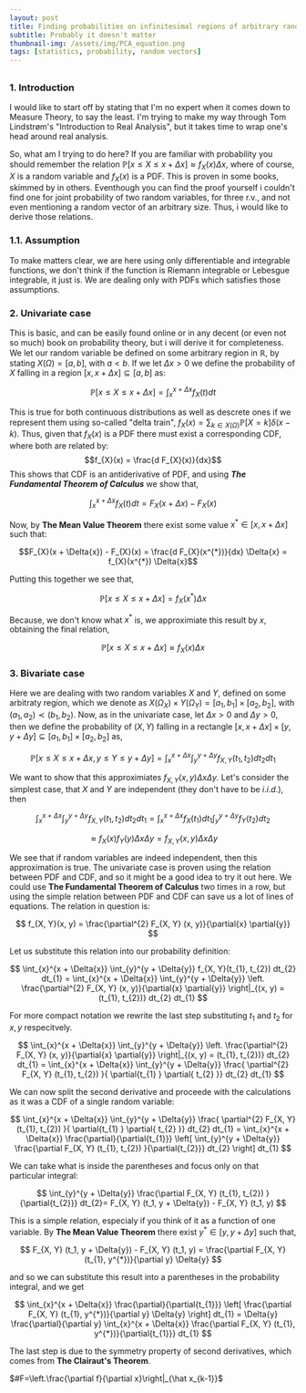 ```yaml
---
layout: post
title: Finding probabilities on infinitesimal regions of arbitrary random vectors
subtitle: Probably it doesn't matter
thumbnail-img: /assets/img/PCA_equation.png
tags: [statistics, probability, random vectors]
---
```


## 
### 1. Introduction
I would like to start off by stating that I'm no expert when it comes down to Measure Theory, to say the least. I'm trying to make my way through Tom Lindstrøm's "Introduction to Real Analysis", but it takes time to wrap one's head around real analysis.

So, what am I trying to do here? If you are familiar with probability you should remember the relation $\mathbb{P}[x \le X \le x + \Delta{x}] \approx f_{X}(x) \Delta{x}$, where of course, $X$ is a random variable and $f_{X}(x)$ is a PDF. This is proven in some books, skimmed by in others. Eventhough you can find the proof yourself i couldn't find one for joint probability of two random variables, for three r.v., and not even mentioning a random vector of an arbitrary size. Thus, i would like to derive those relations. 

### 1.1. Assumption

To make matters clear, we are here using only differentiable and integrable functions, we don't think if the function is Riemann integrable or Lebesgue integrable, it just is. We are dealing only with PDFs which satisfies those assumptions. 

### 2. Univariate case

This is basic, and can be easily found online or in any decent (or even not so much) book on probability theory, but i will derive it for completeness. We let our random variable be defined on some arbitrary region in $\mathbb{R}$, by stating $X(\Omega) = [a, b]$, with $a < b$. If we let $\Delta{x} > 0$ we define the probability of $X$ falling in a region $[x, x + \Delta{x}] \subseteq [a, b]$ as:

$$\mathbb{P}[x \le X \le x + \Delta{x}] = \int_{x}^{x + \Delta{x}}f_{X}(t)dt$$ 

This is true for both continuous distributions as well as descrete ones if we represent them using so-called "delta train", $f_{X}(x) = \sum_{k \in X(\Omega)} \mathbb{P}[X=k] \delta(x-k)$. Thus, given that $f_{X}(x)$ is a PDF there must exist a corresponding CDF, where  both are related by:
$$f_{X}(x) = \frac{d F_{X}(x)}{dx}$$ This shows that CDF is an antiderivative of PDF, and using <strong>*The Fundamental Theorem of Calculus*</strong> we show that,

$$\int_{x}^{x + \Delta{x}}f_{X}(t)dt = F_{X}(x + \Delta{x}) - F_{X}(x)$$ 

Now, by <strong>The Mean Value Theorem</strong> there exist some value $x^{*} \in [x, x + \Delta{x}]$ such that:

$$F_{X}(x + \Delta{x}) - F_{X}(x) = \frac{d F_{X}(x^{*})}{dx} \Delta{x} = f_{X}(x^{*}) \Delta{x}$$ 

Putting this together we see that,

$$\mathbb{P}[x \le X \le x + \Delta{x}] = f_{X}(x^{*}) \Delta{x}$$ 

Because, we don't know what $x^{*}$ is, we approximiate this result by $x$, obtaining the final relation,

$$\mathbb{P}[x \le X \le x + \Delta{x}] \approx f_{X}(x) \Delta{x}$$

### 3. Bivariate case

Here we are dealing with two random variables $X$ and $Y$, defined on some arbitraty region, which we denote as $X(\Omega_{X}) \times Y(\Omega_{Y}) = [a_{1}, b_{1}] \times [a_{2}, b_{2}]$, with $(a_{1}, a_{2}) \prec (b_{1}, b_{2})$. Now, as in the univariate case, let $\Delta{x} > 0$ and $\Delta{y} > 0$, then we define the probability of $(X, Y)$ falling in a rectangle $[x, x + \Delta{x}] \times [y, y + \Delta{y}] \subseteq [a_{1}, b_{1}] \times [a_{2}, b_{2}]$ as,

$$
\mathbb{P}[x \le X \le x + \Delta{x}, y \le Y \le y + \Delta{y}] = 
\int_{x}^{x + \Delta{x}} \int_{y}^{y + \Delta{y}} f_{X, Y}(t_{1}, t_{2}) dt_{2} dt_{1}
$$

We want to show that this approximiates $f_{X,Y}(x, y) \Delta{x} \Delta{y}$. Let's consider the simplest case, that $X$ and $Y$ are independent (they don't have to be $i.i.d.$), then

$$
\int_{x}^{x + \Delta{x}} \int_{y}^{y + \Delta{y}} f_{X, Y}(t_{1}, t_{2}) dt_{2} dt_{1} = 
\int_{x}^{x + \Delta{x}} f_{X}(t_{1}) dt_{1} \int_{y}^{y + \Delta{y}} f_{Y}(t_{2}) dt_{2}
$$

$$
\approx f_{X}(x) f_{Y}(y) \Delta{x} \Delta{y} = f_{X,Y}(x, y) \Delta{x} \Delta{y}
$$

We see that if random variables are indeed independent, then this approximation is true. The univariate case is proven using the relation between PDF and CDF, and so it might be a good idea to try it out here. We could use <strong>The Fundamental Theorem of Calculus</strong> two times in a row, but using the simple relation between PDF and CDF can save us a lot of lines of equations. The relation in question is:

$$
f_{X, Y}(x, y) = \frac{\partial^{2} F_{X, Y} (x, y)}{\partial{x} \partial{y}}
$$

Let us substitute this relation into our probability definition:

$$
\int_{x}^{x + \Delta{x}} \int_{y}^{y + \Delta{y}} f_{X, Y}(t_{1}, t_{2}) dt_{2} dt_{1} =
\int_{x}^{x + \Delta{x}} \int_{y}^{y + \Delta{y}} 
\left. \frac{\partial^{2} F_{X, Y} (x, y)}{\partial{x} \partial{y}} \right|_{(x, y) = (t_{1}, t_{2})} 
dt_{2} dt_{1} 
$$

For more compact notation we rewrite the last step substituting $t_{1}$ and $t_{2}$ for $x, y$ respecitvely.

$$
\int_{x}^{x + \Delta{x}} \int_{y}^{y + \Delta{y}} 
\left. \frac{\partial^{2} F_{X, Y} (x, y)}{\partial{x} \partial{y}} \right|_{(x, y) = (t_{1}, t_{2})} 
dt_{2} dt_{1} =
\int_{x}^{x + \Delta{x}} \int_{y}^{y + \Delta{y}} 
\frac{ \partial^{2} F_{X, Y} (t_{1}, t_{2}) }{ \partial{t_{1} } \partial{ t_{2} }} dt_{2} dt_{1}
$$

We can now split the second derivative and proceede with the calculations as it was a CDF of a single random variable:

$$
\int_{x}^{x + \Delta{x}} \int_{y}^{y + \Delta{y}} 
\frac{ \partial^{2} F_{X, Y} (t_{1}, t_{2}) }{ \partial{t_{1} } \partial{ t_{2} }} dt_{2} dt_{1} =
\int_{x}^{x + \Delta{x}} \frac{\partial}{\partial{t_{1}}} 
\left[ \int_{y}^{y + \Delta{y}} \frac{\partial F_{X, Y} (t_{1}, t_{2}) }{\partial{t_{2}}} dt_{2} \right] dt_{1} 
$$

We can take what is inside the parentheses and focus only on that particular integral:

$$
\int_{y}^{y + \Delta{y}} \frac{\partial F_{X, Y} (t_{1}, t_{2}) }{\partial{t_{2}}} dt_{2}=
F_{X, Y} (t_1, y + \Delta{y}) - F_{X, Y} (t_1, y)
$$

This is a simple relation, especialy if you think of it as a function of one variable. By <strong>The Mean Value Theorem</strong> there exist $y^{*} \in [y, y + \Delta{y}]$ such that,

$$
F_{X, Y} (t_1, y + \Delta{y}) - F_{X, Y} (t_1, y) = \frac{\partial F_{X, Y} (t_{1}, y^{*})}{\partial y} \Delta{y}
$$

and so we can substitute this result into a parentheses in the probability integral, and we get

$$
\int_{x}^{x + \Delta{x}} \frac{\partial}{\partial{t_{1}}} 
\left[ \frac{\partial F_{X, Y} (t_{1}, y^{*})}{\partial y} \Delta{y} \right] dt_{1} =
\Delta{y} \frac{\partial}{\partial y} 
\int_{x}^{x + \Delta{x}} \frac{\partial F_{X, Y} (t_{1}, y^{*})}{\partial{t_{1}}} dt_{1}
$$

The last step is due to the symmetry property of second derivatives, which comes from <strong> The Clairaut's Theorem</strong>.

$#F=\left.\frac{\partial f}{\partial x}\right|_{\hat x_{k-1}}$
